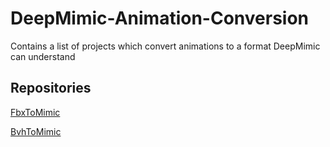 # DeepMimic-Animation-Conversion
Contains a list of projects which convert animations to a format DeepMimic can understand

## Repositories

[FbxToMimic](https://github.com/SleepingFox88/FbxToMimic)

[BvhToMimic](https://github.com/SleepingFox88/BvhToMimic)

